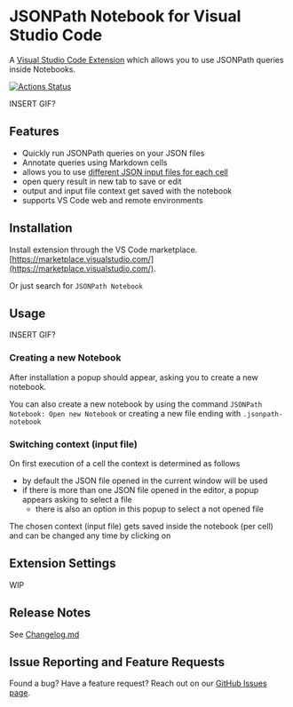 # JSONPath Notebook for Visual Studio Code

A [Visual Studio Code Extension](https://marketplace.visualstudio.com/) which allows you to use JSONPath queries inside Notebooks.

[![Actions Status](https://github.com/mesarth/JSONPath-Notebook/actions/workflows/main.yml/badge.svg)](https://github.com/mesarth/JSONPath-Notebook/actions/workflows/main.yml)

INSERT GIF?

## Features
- Quickly run JSONPath queries on your JSON files
- Annotate queries using Markdown cells
- allows you to use [different JSON input files for each cell](#switching-context-input-file)
- open query result in new tab to save or edit
- output and input file context get saved with the notebook
- supports VS Code web and remote environments


## Installation
Install extension through the VS Code marketplace. 
[https://marketplace.visualstudio.com/](https://marketplace.visualstudio.com/). 

Or just search for ``JSONPath Notebook``

## Usage

INSERT GIF?

### Creating a new Notebook
After installation a popup should appear, asking you to create a new notebook.

You can also create a new notebook by using the command ``JSONPath Notebook: Open new Notebook`` or creating a new file ending with ``.jsonpath-notebook``

### Switching context (input file)
On first execution of a cell the context is determined as follows
- by default the JSON file opened in the current window will be used
- if there is more than one JSON file opened in the editor, a popup appears asking to select a file
  - there is also an option in this popup to select a not opened file

The chosen context (input file) gets saved inside the notebook (per cell) and can be changed any time by clicking on 

## Extension Settings
WIP

## Release Notes
See [Changelog.md](Changelog.md)

## Issue Reporting and Feature Requests
Found a bug? Have a feature request? Reach out on our [GitHub Issues page](https://github.com/mesarth/JSONPath-Notebook/).
